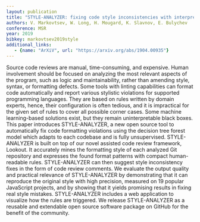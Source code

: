 ```yaml
---
layout: publication
title: "STYLE-ANALYZER: fixing code style inconsistencies with interpretable unsupervised algorithms"
authors: V. Markovtsev, W. Long, H. Mougard, K. Slavnov, E. Bulychev
conference: MSR
year: 2019
bibkey: markovtsev2019style
additional_links:
   - {name: "ArXiV", url: "https://arxiv.org/abs/1904.00935"}
---
```

Source code reviews are manual, time-consuming, and expensive. Human involvement should be focused on analyzing the most relevant aspects of the program, such as logic and maintainability, rather than amending style, syntax, or formatting defects. Some tools with linting capabilities can format code automatically and report various stylistic violations for supported programming languages. They are based on rules written by domain experts, hence, their configuration is often tedious, and it is impractical for the given set of rules to cover all possible corner cases. Some machine learning-based solutions exist, but they remain uninterpretable black boxes. This paper introduces STYLE-ANALYZER, a new open source tool to automatically fix code formatting violations using the decision tree forest model which adapts to each codebase and is fully unsupervised. STYLE-ANALYZER is built on top of our novel assisted code review framework, Lookout. It accurately mines the formatting style of each analyzed Git repository and expresses the found format patterns with compact human-readable rules. STYLE-ANALYZER can then suggest style inconsistency fixes in the form of code review comments. We evaluate the output quality and practical relevance of STYLE-ANALYZER by demonstrating that it can reproduce the original style with high precision, measured on 19 popular JavaScript projects, and by showing that it yields promising results in fixing real style mistakes. STYLE-ANALYZER includes a web application to visualize how the rules are triggered. We release STYLE-ANALYZER as a reusable and extendable open source software package on GitHub for the benefit of the community. 
